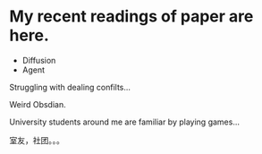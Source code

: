 # My recent readings of paper are here.
- Diffusion
- Agent

Struggling with dealing confilts...

Weird Obsdian.

University students around me are familiar by playing games...

室友，社团。。。
